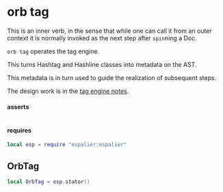 # orb tag


This is an inner verb, in the sense that while one can call it from an outer
context it is normally invoked as the next step after ``spin``ning a Doc.


``orb tag`` operates the tag engine.


This turns Hashtag and Hashline classes into metadata on the AST.


This metadata is in turn used to guide the realization of subsequent steps.


The design work is in the [tag engine notes](hts://~/notes/tag-engine.orb).


#### asserts

```lua

```
#### requires

```lua
local esp = require "espalier:espalier"
```
## OrbTag

```lua
local OrbTag = esp.stator()
```
